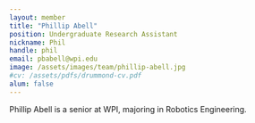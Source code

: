 ```yaml
---
layout: member
title: "Phillip Abell"
position: Undergraduate Research Assistant
nickname: Phil
handle: phil
email: pbabell@wpi.edu
image: /assets/images/team/phillip-abell.jpg
#cv: /assets/pdfs/drummond-cv.pdf
alum: false
---
```

Phillip Abell is a senior at WPI, majoring in
Robotics Engineering.
